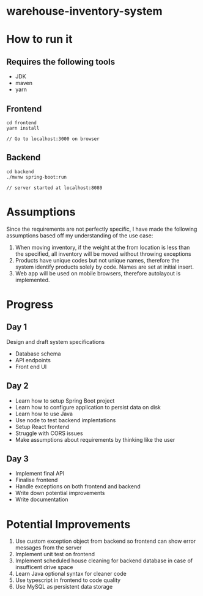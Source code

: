 # warehouse-inventory-system

# How to run it

## Requires the following tools

- JDK
- maven
- yarn

## Frontend

```
cd frontend
yarn install

// Go to localhost:3000 on browser
```

## Backend

```
cd backend
./mvnw spring-boot:run

// server started at localhost:8080
```

# Assumptions

Since the requirements are not perfectly specific, I have made the following assumptions based off my understanding of the use case:

1. When moving inventory, if the weight at the from location is less than the specified, all inventory will be moved without throwing exceptions
2. Products have unique codes but not unique names, therefore the system identify products solely by code. Names are set at initial insert.
3. Web app will be used on mobile browsers, therefore autolayout is implemented.

# Progress
## Day 1

Design and draft system specifications
- Database schema
- API endpoints
- Front end UI

## Day 2

- Learn how to setup Spring Boot project
- Learn how to configure application to persist data on disk
- Learn how to use Java
- Use node to test backend implentations
- Setup React frontend
- Struggle with CORS issues
- Make assumptions about requirements by thinking like the user

## Day 3
- Implement final API
- Finalise frontend
- Handle exceptions on both frontend and backend
- Write down potential improvements
- Write documentation

# Potential Improvements

1. Use custom exception object from backend so frontend can show error messages from the server
2. Implement unit test on frontend
3. Implement scheduled house cleaning for backend database in case of insufficent drive space
4. Learn Java optional syntax for cleaner code
5. Use typescript in frontend to code quality
6. Use MySQL as persistent data storage
